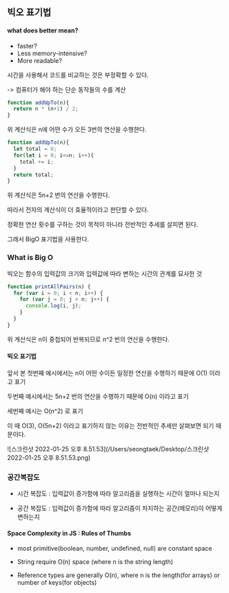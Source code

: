 ## 빅오 표기법



#### what does better mean?

* faster?
* Less memory-intensive?
* More readable?



시간을 사용해서 코드를 비교하는 것은 부정확할 수 있다.

-> 컴퓨터가 해야 하는 단순 동작들의 수를 계산



~~~ js
function addUpTo(n){
  return n * (n+1) / 2;
}
~~~

위 계산식은 n에 어떤 수가 오든 3번의 연산을 수행한다.



~~~js
function addUpTo(n){
  let total = 0;
  for(let i = 0; i<=n; i++){
    total += i;
  }
  return total;
}
~~~

위 계산식은 5n+2 번의 연산을 수행한다.

따라서 전자의 계산식이 더 효율적이라고 판단할 수 있다.



정확한 연산 횟수를 구하는 것이 목적이 아니라 전반적인 추세를 살피면 된다.

그래서 BigO 표기법을 사용한다.



### What is Big O 

빅오는 함수의 입력값의 크기와 입력값에 따라 변하는 시간의 관계를 묘사한 것



~~~ js
function printAllPairs(n) {
  for (var i = 0; i < n; i++) {
    for (var j = 0; j < n; j++) {
      console.log(i, j);
    }
  }
}
~~~

위 계산식은 n이 중첩되어 반복되므로 n^2 번의 연산을 수행한다.



#### 빅오 표기법

앞서 본 첫번째 예시에서는 n이 어떤 수이든 일정한 연산을 수행하기 때문에 O(1) 이라고 표기

두번째 예시에서는 5n+2 번의 연산을 수행하기 때문에 O(n) 이라고 표기

세번째 예시는 O(n^2) 로 표기

이 때 O(3), O(5n+2) 이라고 표기하지 않는 이유는 전반적인 추세만 살펴보면 되기 때문이다.

![스크린샷 2022-01-25 오후 8.51.53](/Users/seongtaek/Desktop/스크린샷 2022-01-25 오후 8.51.53.png)

### 공간복잡도

* 시간 복잡도 : 입력값이 증가함에 따라 알고리즘을 실행하는 시간이 얼마나 되는지

* 공간 복잡도 : 입력값이 증가함에 따라 알고리즘이 차지하는 공간(메모리)이 어떻게 변하는지



#### Space Complexity in JS  : Rules of Thumbs

* most primitive(boolean, number, undefined, null) are constant space

* String require O(n) space (where n is the string length)

* Reference types are generally O(n), where n is the length(for arrays) or number of keys(for objects)







